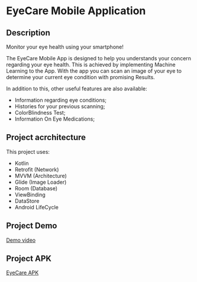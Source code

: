 # EyeCare Mobile Application




## Description
Monitor your eye health using your smartphone!

The EyeCare Mobile App is designed to help you understands your concern regarding your eye health. This is achieved by implementing Machine Learning to the App.
With the app you can scan an image of your eye to determine your current eye condition with promising Results.


In addition to this, other useful features are also available:
* Information regarding eye conditions;
* Histories for your previous scanning;
* ColorBlindness Test;
* Information On Eye Medications;


## Project acrchitecture
This project uses:
* Kotlin
* Retrofit (Network)
* MVVM (Architecture)
* Glide (Image Loader)
* Room (Database)
* ViewBinding
* DataStore
* Android LifeCycle
  
## Project Demo
 [Demo video](https://drive.google.com/file/d/1wqZuTUIM-V-rMjNXJTWoACc9HzFaasHt/view)

 ## Project APK
 [EyeCare APK](https://drive.google.com/file/d/11Oo95MA2RXL5gAZMVRO3HeGcHzObtsKH/view?usp=sharing)

